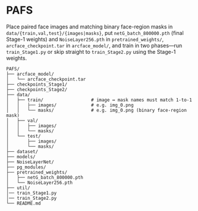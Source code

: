 # PAFS

Place paired face images and matching binary face-region masks in `data/{train,val,test}/{images|masks}`, put `netG_batch_800000.pth` (final Stage-1 weights) and `NoiseLayer256.pth` in `pretrained_weights/`, `arcface_checkpoint.tar` in `arcface_model/`, and train in two phases—run `train_Stage1.py` or skip straight to `train_Stage2.py` using the Stage-1 weights.

```
PAFS/
├── arcface_model/              
│	└── arcface_checkpoint.tar
├── checkpoints_Stage1/         
├── checkpoints_Stage2/         
├── data/
│   ├── train/                  # image ↔ mask names must match 1-to-1
│   │   ├── images/             # e.g. img_0.png
│   │   └── masks/              # e.g. img_0.png (binary face-region mask)
│   ├── val/                    
│   │   ├── images/
│   │   └── masks/
│   └── test/                   
│       ├── images/
│       └── masks/
├── dataset/                     
├── models/                      
├── NoiseLayerNet/               
├── pg_modules/                  
├── pretrained_weights/          
│   ├── netG_batch_800000.pth
│   └── NoiseLayer256.pth
├── util/
│── train_Stage1.py          
│── train_Stage2.py          
└── README.md       
```

